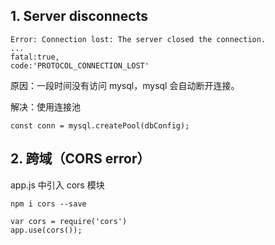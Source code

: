## 1. Server disconnects

```
Error: Connection lost: The server closed the connection.
...
fatal:true,
code:'PROTOCOL_CONNECTION_LOST'
```

原因：一段时间没有访问 mysql，mysql 会自动断开连接。

解决：使用连接池

```
const conn = mysql.createPool(dbConfig);
```

## 2. 跨域（CORS error）

app.js 中引入 cors 模块

```
npm i cors --save
```

```
var cors = require('cors')
app.use(cors());
```
